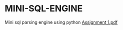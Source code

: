 # MINI-SQL-ENGINE
Mini sql parsing engine using python
[Assignment 1.pdf](https://github.com/ashutosh16071997/MINI-SQL-ENGINE/files/5859803/Assignment.1.pdf)
